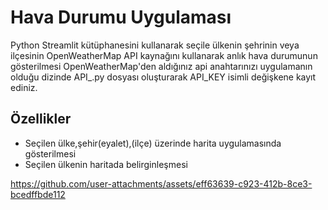 # Hava Durumu Uygulaması

Python Streamlit kütüphanesini kullanarak seçile ülkenin şehrinin veya ilçesinin OpenWeatherMap API kaynağını kullanarak anlık hava durumunun gösterilmesi OpenWeatherMap'den aldığınız api anahtarınızı uygulamanın olduğu dizinde API_.py dosyası oluşturarak API_KEY isimli değişkene kayıt ediniz.



## Özellikler

- Seçilen ülke,şehir(eyalet),(ilçe) üzerinde harita uygulamasında gösterilmesi
- Seçilen ülkenin haritada belirginleşmesi



https://github.com/user-attachments/assets/eff63639-c923-412b-8ce3-bcedffbde112


